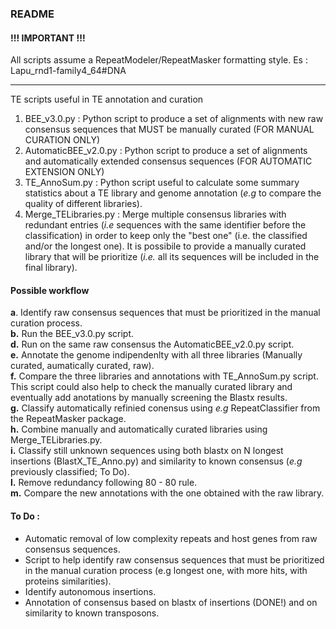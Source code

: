 ### README

#### !!! IMPORTANT !!!
All scripts assume a RepeatModeler/RepeatMasker formatting style. Es : Lapu_rnd1-family4_64#DNA

---

TE scripts useful in TE annotation and curation

 1. BEE_v3.0.py : Python script to produce a set of alignments with new raw consensus sequences that MUST be manually curated (FOR MANUAL CURATION ONLY)
 2. AutomaticBEE_v2.0.py : Python script to produce a set of alignments and automatically extended consensus sequences (FOR AUTOMATIC EXTENSION ONLY)
 3. TE_AnnoSum.py : Python script useful to calculate some summary statistics about a TE library and genome annotation (*e.g* to compare the quality of different libraries).
 4. Merge_TELibraries.py : Merge multiple consensus libraries with redundant entries (*i.e* sequences with the same identifier before the classification) in order to keep only the "best one" (i.e. the classified and/or the longest one). It is possibile to provide a manually curated library that will be prioritize (*i.e.* all its sequences will be included in the final library).
 
#### Possible workflow

**a**. Identify raw consensus sequences that must be prioritized in the manual curation process.  
**b.** Run the BEE_v3.0.py script.  
**d.** Run on the same raw consensus the AutomaticBEE_v2.0.py script.  
**e.** Annotate the genome indipendenlty with all three libraries (Manually curated, aumatically curated, raw).  
**f.** Compare the three libraries and annotations with TE_AnnoSum.py script. This script could also help to check the manually curated library and eventually add anotations by manually screening the Blastx results.  
**g.** Classify automatically refinied conensus using *e.g* RepeatClassifier from the RepeatMasker package.  
**h.** Combine manually and automatically curated libraries using Merge_TELibraries.py.  
**i.** Classify still unknown sequences using both blastx on N longest insertions (BlastX_TE_Anno.py) and similarity to known consensus (*e.g* previously classified; To Do).  
**l.** Remove redundancy following 80 - 80 rule.  
**m.** Compare the new annotations with the one obtained with the raw library.  

#### To Do :
 - Automatic removal of low complexity repeats and host genes from raw consensus sequences.
 - Script to help identify raw consensus sequences that must be prioritized in the manual curation process (e.g longest one, with more hits, with proteins similarities).
 - Identify autonomous insertions.  
 - Annotation of consensus based on blastx of insertions (DONE!) and on similarity to known transposons.
